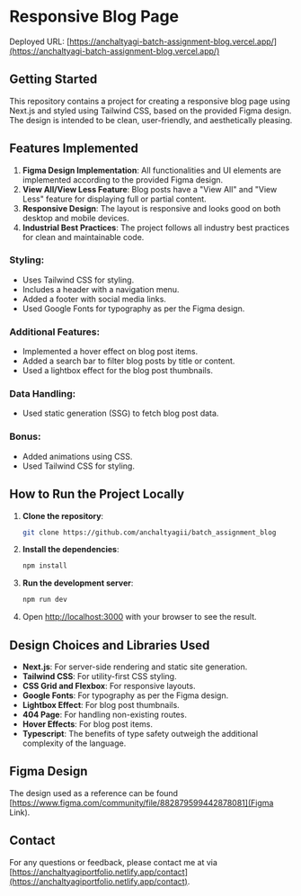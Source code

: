# Responsive Blog Page

Deployed URL: [https://anchaltyagi-batch-assignment-blog.vercel.app/](https://anchaltyagi-batch-assignment-blog.vercel.app/)


## Getting Started

This repository contains a project for creating a responsive blog page using Next.js and styled using Tailwind CSS, based on the provided Figma design. The design is intended to be clean, user-friendly, and aesthetically pleasing.


## Features Implemented

1. **Figma Design Implementation**: All functionalities and UI elements are implemented according to the provided Figma design.
2. **View All/View Less Feature**: Blog posts have a "View All" and "View Less" feature for displaying full or partial content.
5. **Responsive Design**: The layout is responsive and looks good on both desktop and mobile devices.
6. **Industrial Best Practices**: The project follows all industry best practices for clean and maintainable code.


### Styling:
* Uses Tailwind CSS for styling.
* Includes a header with a navigation menu.
* Added a footer with social media links.
* Used Google Fonts for typography as per the Figma design.


### Additional Features:
* Implemented a hover effect on blog post items.
* Added a search bar to filter blog posts by title or content.
* Used a lightbox effect for the blog post thumbnails.

### Data Handling:
* Used static generation (SSG) to fetch blog post data.

### Bonus:
* Added animations using CSS.
* Used Tailwind CSS for styling.


## How to Run the Project Locally

1. **Clone the repository**:

   ```bash
   git clone https://github.com/anchaltyagii/batch_assignment_blog
   ```

2. **Install the dependencies**:

   ```bash
   npm install
   ```

3. **Run the development server**:

   ```bash
   npm run dev
   ```

4. Open [http://localhost:3000](http://localhost:3000) with your browser to see the result.


## Design Choices and Libraries Used

- **Next.js**: For server-side rendering and static site generation.
- **Tailwind CSS**: For utility-first CSS styling.
- **CSS Grid and Flexbox**: For responsive layouts.
- **Google Fonts**: For typography as per the Figma design.
- **Lightbox Effect**: For blog post thumbnails.
- **404 Page**: For handling non-existing routes.
- **Hover Effects**: For blog post items.
- **Typescript**: The benefits of type safety outweigh the additional complexity of the language.


## Figma Design

The design used as a reference can be found [https://www.figma.com/community/file/882879599442878081](Figma Link).


## Contact

For any questions or feedback, please contact me at via [https://anchaltyagiportfolio.netlify.app/contact](https://anchaltyagiportfolio.netlify.app/contact).
